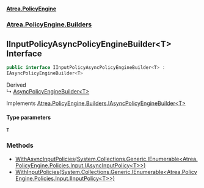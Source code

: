 #### [Atrea.PolicyEngine](./index.md 'index')
### [Atrea.PolicyEngine.Builders](./Atrea-PolicyEngine-Builders.md 'Atrea.PolicyEngine.Builders')
## IInputPolicyAsyncPolicyEngineBuilder&lt;T&gt; Interface
```csharp
public interface IInputPolicyAsyncPolicyEngineBuilder<T> :
IAsyncPolicyEngineBuilder<T>
```
Derived  
&#8627; [AsyncPolicyEngineBuilder&lt;T&gt;](./Atrea-PolicyEngine-Builders-AsyncPolicyEngineBuilder-T-.md 'Atrea.PolicyEngine.Builders.AsyncPolicyEngineBuilder&lt;T&gt;')  

Implements [Atrea.PolicyEngine.Builders.IAsyncPolicyEngineBuilder&lt;](./Atrea-PolicyEngine-Builders-IAsyncPolicyEngineBuilder-T-.md 'Atrea.PolicyEngine.Builders.IAsyncPolicyEngineBuilder&lt;T&gt;')[T](#Atrea-PolicyEngine-Builders-IInputPolicyAsyncPolicyEngineBuilder-T--T 'Atrea.PolicyEngine.Builders.IInputPolicyAsyncPolicyEngineBuilder&lt;T&gt;.T')[&gt;](./Atrea-PolicyEngine-Builders-IAsyncPolicyEngineBuilder-T-.md 'Atrea.PolicyEngine.Builders.IAsyncPolicyEngineBuilder&lt;T&gt;')  
#### Type parameters
<a name='Atrea-PolicyEngine-Builders-IInputPolicyAsyncPolicyEngineBuilder-T--T'></a>
`T`  
  
### Methods
- [WithAsyncInputPolicies(System.Collections.Generic.IEnumerable&lt;Atrea.PolicyEngine.Policies.Input.IAsyncInputPolicy&lt;T&gt;&gt;)](./Atrea-PolicyEngine-Builders-IInputPolicyAsyncPolicyEngineBuilder-T--WithAsyncInputPolicies(System-Collections-Generic-IEnumerable-Atrea-PolicyEngine-Policies-Input-IAsyncInputPolicy-T--).md 'Atrea.PolicyEngine.Builders.IInputPolicyAsyncPolicyEngineBuilder&lt;T&gt;.WithAsyncInputPolicies(System.Collections.Generic.IEnumerable&lt;Atrea.PolicyEngine.Policies.Input.IAsyncInputPolicy&lt;T&gt;&gt;)')
- [WithInputPolicies(System.Collections.Generic.IEnumerable&lt;Atrea.PolicyEngine.Policies.Input.IInputPolicy&lt;T&gt;&gt;)](./Atrea-PolicyEngine-Builders-IInputPolicyAsyncPolicyEngineBuilder-T--WithInputPolicies(System-Collections-Generic-IEnumerable-Atrea-PolicyEngine-Policies-Input-IInputPolicy-T--).md 'Atrea.PolicyEngine.Builders.IInputPolicyAsyncPolicyEngineBuilder&lt;T&gt;.WithInputPolicies(System.Collections.Generic.IEnumerable&lt;Atrea.PolicyEngine.Policies.Input.IInputPolicy&lt;T&gt;&gt;)')
